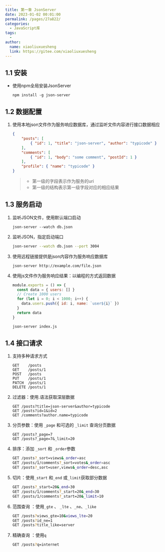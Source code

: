```yaml
---
title: 第一章 JsonServer
date: 2023-01-02 00:01:00
permalink: /pages/27a822/
categories:
  - JavaScript库
tags:
  - 
author: 
  name: xiaoliuxuesheng
  link: https://gitee.com/xiaoliuxuesheng
---
```


## 1.1 安装

- 使用npm全局安装JsonServer

  ```shell
  npm install -g json-server
  ```

## 1.2 数据配置

1. 使用本地json文件作为服务响应数据库，通过监听文件内容进行接口数据相应

   ```json
   {
       "posts": [
           { "id": 1, "title": "json-server", "author": "typicode" }
       ],
       "comments": [
           { "id": 1, "body": "some comment", "postId": 1 }
       ],
       "profile": { "name": "typicode" }
   }
   ```

   > - 第一级的字段表示作为服务的uri
   > - 第一级的结构表示第一级字段对应的相应结果

## 1.3 服务启动

1. 监听JSON文件，使用默认端口启动

   ```shell
   json-server --watch db.json
   ```

2. 监听JSON，指定启动端口

   ```sh
   json-server --watch db.json --port 3004
   ```

3. 使用远程链接提供是json内容作为服务响应数据库

   ```shell
   json-server http://example.com/file.json
   ```

4. 使用js文件作为服务响应结果：以编程的方式返回数据

   ```js
   module.exports = () => {
     const data = { users: [] }
     // Create 1000 users
     for (let i = 0; i < 1000; i++) {
       data.users.push({ id: i, name: `user${i}` })
     }
     return data
   }
   ```

   ```sh
   json-server index.js
   ```

## 1.4 接口请求

1. 支持多种请求方式

   ```shell
   GET    /posts
   GET    /posts/1
   POST   /posts
   PUT    /posts/1
   PATCH  /posts/1
   DELETE /posts/1
   ```

2. 过滤器：使用.语法获取深层数据

   ```shell
   GET /posts?title=json-server&author=typicode
   GET /posts?id=1&id=2
   GET /comments?author.name=typicode
   ```

3. 分页参数：使用 `_page` 和可选的 `_limit` 查询分页数据

   ```shell
   GET /posts?_page=7
   GET /posts?_page=7&_limit=20
   ```

4. 排序：添加 `_sort` 和 `_order`参数

   ```sh
   GET /posts?_sort=views&_order=asc
   GET /posts/1/comments?_sort=votes&_order=asc
   GET /posts?_sort=user,views&_order=desc,asc
   ```

5. 切片：使用`_start` 和`_end` 或`_limit`获取部分数据

   ```sh
   GET /posts?_start=20&_end=30
   GET /posts/1/comments?_start=20&_end=30
   GET /posts/1/comments?_start=20&_limit=10
   ```

6. 范围查询 ：使用`_gte` 、 `_lte` 、`_ne`、`_like`

   ```sh
   GET /posts?views_gte=10&views_lte=20
   GET /posts?id_ne=1
   GET /posts?title_like=server
   ```

7. 精确查询 ：使用`q`

   ```sh
   GET /posts?q=internet
   ```

   